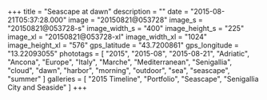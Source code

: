 +++
title = "Seascape at dawn"
description = ""
date = "2015-08-21T05:37:28.000"
image = "20150821@053728"
image_s = "20150821@053728-s"
image_width_s = "400"
image_height_s = "225"
image_xl = "20150821@053728-xl"
image_width_xl = "1024"
image_height_xl = "576"
gps_latitude = "43.7200861"
gps_longitude = "13.22093055"
phototags = [ "2015", "2015-08", "2015-08-21", "Adriatic", "Ancona", "Europe", "Italy", "Marche", "Mediterranean", "Senigallia", "cloud", "dawn", "harbor", "morning", "outdoor", "sea", "seascape", "summer" ]
galleries = [ "2015 Timeline", "Portfolio", "Seascape", "Senigallia City and Seaside" ]
+++
